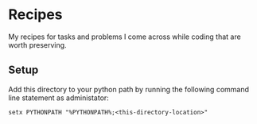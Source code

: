 # Recipes
My recipes for tasks and problems I come across while coding that are worth preserving.

## Setup
Add this directory to your python path by running the following command line statement as administator:
```DOS
setx PYTHONPATH "%PYTHONPATH%;<this-directory-location>"
```